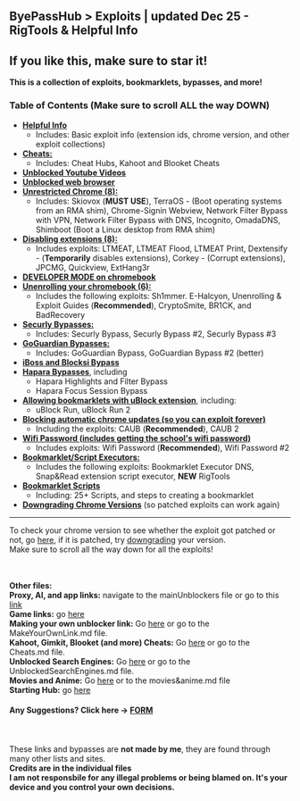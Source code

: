 ## ByePassHub > Exploits | updated Dec 25 - RigTools & Helpful Info
## If you like this, make sure to star it!
**This is a collection of exploits, bookmarklets, bypasses, and more!** <br>

### Table of Contents (Make sure to scroll ALL the way DOWN)
  * [**Helpful Info**](https://github.com/wea-f/ByePassHub/blob/main/Exploits/Helpful%20Info%20.md)
      - Includes: Basic exploit info (extension ids, chrome version, and other exploit collections)
  * [**Cheats:**](https://github.com/wea-f/ByePassHub/blob/main/Exploits/Kahoot%2C%20Blooket%20Cheats%20%20.md)
      - Includes: Cheat Hubs, Kahoot and Blooket Cheats
  * [**Unblocked Youtube Videos**](https://github.com/wea-f/ByePassHub/blob/main/Exploits/YouTube%20Unblocked%20%20.md)
  * [**Unblocked web browser**](https://github.com/wea-f/ByePassHub/blob/main/Exploits/Microsoft%20VM%20%20.md)
  * [**Unrestricted Chrome (8):**](https://github.com/wea-f/ByePassHub/blob/main/Exploits/Unrestricted%20Chrome%20%20.md)
     - Includes: Skiovox (**MUST USE**), TerraOS - (Boot operating systems from an RMA shim), Chrome-Signin Webview, Network Filter Bypass with VPN, Network Filter Bypass with DNS, Incognito, OmadaDNS, Shimboot (Boot a Linux desktop from RMA shim)
  * [**Disabling extensions (8):**](https://github.com/wea-f/ByePassHub/blob/main/Exploits/Disable%20Extensions%20%20.md)
     - Includes exploits: LTMEAT, LTMEAT Flood, LTMEAT Print, Dextensify - (**Temporarily** disables extensions), Corkey - (Corrupt extensions), JPCMG, Quickview, ExtHang3r
  * [**DEVELOPER MODE on chromebook**](https://github.com/wea-f/ByePassHub/blob/main/Exploits/Developer%20Mode%20%20%20.md)
  * [**Unenrolling your chromebook (6):**](https://github.com/wea-f/ByePassHub/blob/main/Exploits/Unenrolling%20Your%20Device%20%20%20.md)
     - Includes the following exploits: Sh1mmer. E-Halcyon, Unenrolling & Exploit Guides (**Recommended**), CryptoSmite, BR1CK, and BadRecovery
  * [**Securly Bypasses:**](https://github.com/wea-f/ByePassHub/blob/main/Exploits/Securly%20Bypasses%20%20%20.md)
     - Includes: Securly Bypass, Securly Bypass #2, Securly Bypass #3
  * [**GoGuardian Bypasses:**](https://github.com/wea-f/ByePassHub/blob/main/Exploits/GoGuardian%20Bypasses%20%20.md)
     - Includes: GoGuardian Bypass, GoGuardian Bypass #2 (better)
  * [**iBoss and Blocksi Bypass**](https://github.com/wea-f/ByePassHub/blob/main/Exploits/iBoss%20and%20Blocksi%20Bypass%20%20%20.md)
  * [**Hapara Bypasses**](https://github.com/wea-f/ByePassHub/blob/main/Exploits/Hapara%20Bypasses%20%20.md), including
     - Hapara Highlights and Filter Bypass
     - Hapara Focus Session Bypass
  * [**Allowing bookmarklets with uBlock extension**](https://github.com/wea-f/ByePassHub/blob/main/Exploits/uBlock%20Run%20%20.md), including:
     - uBlock Run, uBlock Run 2 
  * [**Blocking automatic chrome updates (so you can exploit forever)**](https://github.com/wea-f/ByePassHub/blob/main/Exploits/Block%20Chrome%20Updates%20%20.md)
     - Including the exploits: CAUB (**Recommended**), CAUB 2
  * [**Wifi Password (includes getting the school's wifi password)**](https://github.com/wea-f/ByePassHub/blob/main/Exploits/Wifi%20Password%20%20%20.md)
     - Includes exploits: Wifi Password (**Recommended**), Wifi Password #2
  * [**Bookmarklet/Script Executors:**](https://github.com/wea-f/ByePassHub/blob/main/Exploits/Script%20Executors%20%20.md)
     - Includes the following exploits: Bookmarklet Executor DNS, Snap&Read extension script executor, **NEW** RigTools
  *  [**Bookmarklet Scripts**](https://github.com/wea-f/ByePassHub/tree/main/Exploits/Bookmarklets)
     - Including: 25+ Scripts, and steps to creating a bookmarklet
  * [**Downgrading Chrome Versions**](https://github.com/wea-f/ByePassHub/blob/main/Exploits/Downgrading.md) (so patched exploits can work again)
---
To check your chrome version to see whether the exploit got patched or not, go [here](chrome://settings/help), if it is patched, try [downgrading](https://github.com/wea-f/ByePassHub/blob/main/Exploits/Downgrading.md) your version. <br>
Make sure to scroll all the way down for all the exploits! <br>

<br> <br>
**Other files:** <br>
**Proxy, AI, and app links:** navigate to the mainUnblockers file or go to this [link](https://github.com/wea-f/ByePassHub/blob/main/mainUnblockers.md) <br>
**Game links:** go [here](https://github.com/wea-f/ByePassHub/blob/main/Games.md) <br>
**Making your own unblocker link:** Go [here](https://github.com/wea-f/ByePassHub/blob/main/MakeYourOwnLink.md) or go to the MakeYourOwnLink.md file. <br>
**Kahoot, Gimkit, Blooket (and more) Cheats:** Go [here](https://github.com/wea-f/ByePassHub//blob/main/Cheats.md) or go to the Cheats.md file. <br>
**Unblocked Search Engines:** Go [here](https://github.com/wea-f/ByePassHub/blob/main/UnblockedSearchEngines.md) or go to the UnblockedSearchEngines.md file. <br>
**Movies and Anime:** Go [here](https://github.com/wea-f/ByePassHub/blob/main/Movies%26Anime.md) or to the movies&anime.md file <br>
**Starting Hub:** go [here](https://github.com/wea-f/ByePassHub/README.md) <br>

#### Any Suggestions? Click here -> [FORM](https://forms.gle/pGrirP5YAxmKa6kB6) <br>

<br> <br>
These links and bypasses are **not made by me**, they are found through many other lists and sites. <br>**Credits are in the individual files** <br>
**I am not responsbile for any illegal problems or being blamed on. It's your device and you control your own decisions.**
